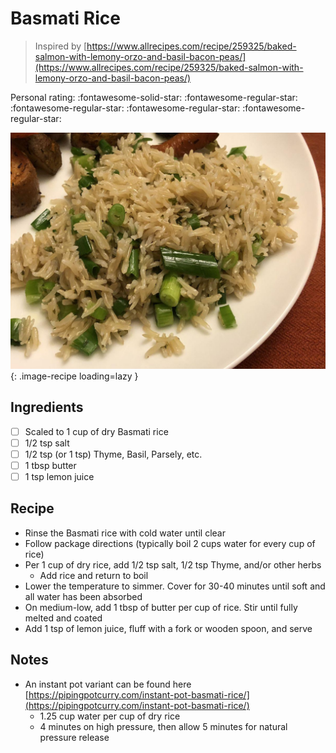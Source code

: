 # Basmati Rice

> Inspired by [https://www.allrecipes.com/recipe/259325/baked-salmon-with-lemony-orzo-and-basil-bacon-peas/](https://www.allrecipes.com/recipe/259325/baked-salmon-with-lemony-orzo-and-basil-bacon-peas/)

<!-- {cts} rating=1; (User can specify rating on scale of 1-5) -->

Personal rating: :fontawesome-solid-star: :fontawesome-regular-star: :fontawesome-regular-star: :fontawesome-regular-star: :fontawesome-regular-star:

<!-- {cte} -->

<!-- {cts} name_image=basmati_rice.jpg; (User can specify image name) -->

![basmati_rice.jpg](./basmati_rice.jpg){: .image-recipe loading=lazy }

<!-- {cte} -->

## Ingredients

- [ ] Scaled to 1 cup of dry Basmati rice
- [ ] 1/2 tsp salt
- [ ] 1/2 tsp (or 1 tsp) Thyme, Basil, Parsely, etc.
- [ ] 1 tbsp butter
- [ ] 1 tsp lemon juice

## Recipe

- Rinse the Basmati rice with cold water until clear
- Follow package directions (typically boil 2 cups water for every cup of rice)
- Per 1 cup of dry rice, add 1/2 tsp salt, 1/2 tsp Thyme, and/or other herbs
    - Add rice and return to boil
- Lower the temperature to simmer. Cover for 30-40 minutes until soft and all water has been absorbed
- On medium-low, add 1 tbsp of butter per cup of rice. Stir until fully melted and coated
- Add 1 tsp of lemon juice, fluff with a fork or wooden spoon, and serve

## Notes

- An instant pot variant can be found here [https://pipingpotcurry.com/instant-pot-basmati-rice/](https://pipingpotcurry.com/instant-pot-basmati-rice/)
    - 1.25 cup water per cup of dry rice
    - 4 minutes on high pressure, then allow 5 minutes for natural pressure release
